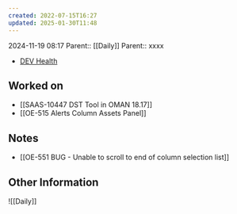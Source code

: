 ```yaml
---
created: 2022-07-15T16:27
updated: 2025-01-30T11:48
---
```

2024-11-19 08:17
Parent:: [[Daily]] 
Parent:: xxxx

- [DEV Health](https://health-configdev.mixtelematics.com/public/mapshow.htm?id=2001&mapid=1A35514B-E08F-4B7C-90B8-CD1774AE8CA3)

## Worked on

- [[SAAS-10447 DST Tool in OMAN 18.17]]
- [[OE-515 Alerts Column Assets Panel]]

## Notes

- [[OE-551 BUG - Unable to scroll to end of column selection list]]

## Other Information

![[Daily]]
